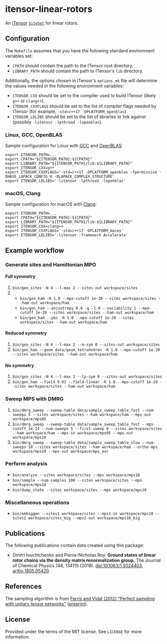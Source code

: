 # itensor-linear-rotors

An [ITensor](http://itensor.org/) [`SiteSet`](http://itensor.org/docs.cgi?page=classes/siteset) for linear rotors.


## Configuration

The `Makefile` assumes that you have the following standard environment variables set:

* `CPATH` should contain the path to the ITensor root directory.
* `LIBRARY_PATH` should contain the path to ITensor's `lib` directory.

Additionally, the options chosen in ITensor's `options.mk` file will determine the values needed in the following environment variables:

* `ITENSOR_CXX` should be set to the compiler used to build ITensor (likely `g++` or `clang++`).
* `ITENSOR_CXXFLAGS` should be set to the list of compiler flags needed by ITensor (for example, `-std=c++17 -DPLATFORM_openblas`)
* `ITENSOR_LDLIBS` should be set to the list of libraries to link against (possibly `-litensor -lpthread -lopenblas`).


### Linux, GCC, OpenBLAS

Sample configuration for Linux with [GCC](https://gcc.gnu.org/) and [OpenBLAS](https://www.openblas.net/):

```
export ITENSOR_PATH=...
export CPATH="${ITENSOR_PATH}:${CPATH}"
export LIBRARY_PATH="${ITENSOR_PATH}/lib:${LIBRARY_PATH}"
export ITENSOR_CXX=g++
export ITENSOR_CXXFLAGS='-std=c++17 -DPLATFORM_openblas -fpermissive -DHAVE_LAPACK_CONFIG_H -DLAPACK_COMPLEX_STRUCTURE'
export ITENSOR_LDLIBS='-litensor -lpthread -lopenblas'
```

### macOS, Clang

Sample configuration for macOS with [Clang](https://clang.llvm.org/):

```
export ITENSOR_PATH=...
export CPATH="${ITENSOR_PATH}:${CPATH}"
export LIBRARY_PATH="${ITENSOR_PATH}/lib:${LIBRARY_PATH}"
export ITENSOR_CXX=clang++
export ITENSOR_CXXFLAGS='-std=c++17 -DPLATFORM_macos'
export ITENSOR_LDLIBS='-litensor -framework Accelerate'
```


## Example workflow

### Generate sites and Hamiltonian MPO

#### Full symmetry

1. `bin/gen_sites -N 4 --l-max 2 --sites-out workspace/sites`
1.
   * `bin/gen_ham -R 1.0 --mpo-cutoff 1e-20 --sites workspace/sites --ham-out workspace/ham`
   * `bin/gen_ham --anisotropy 0.0 -g -1.0 --sociability 1 --mpo-cutoff 1e-20 --sites workspace/sites --ham-out workspace/ham`
   * `bin/gen_ham --pbc -R 1.0 --mpo-cutoff 1e-20 --sites workspace/sites --ham-out workspace/ham`

#### Reduced symmetry

1. `bin/gen_sites -N 4 --l-max 2 --m-sym 0 --sites-out workspace/sites`
1. `bin/gen_ham --geom data/geom_tetrahedron -R 1.0 --mpo-cutoff 1e-20 --sites workspace/sites --ham-out workspace/ham`

#### No symmetry

1. `bin/gen_sites -N 4 --l-max 2 --lp-sym 0 --sites-out workspace/sites`
1. `bin/gen_ham --field 0.02 --field-linear -R 1.0 --mpo-cutoff 1e-20 --sites workspace/sites --ham-out workspace/ham`

### Sweep MPS with DMRG

1. `bin/dmrg_sweep --sweep-table data/sample_sweep_table_fast --num-sweeps 5 --sites workspace/sites --ham workspace/ham --mps-out workspace/mps05`
1. `bin/dmrg_sweep --sweep-table data/sample_sweep_table_fast --mps-cutoff 1e-14 --num-sweeps 5 --first-sweep 6 --sites workspace/sites --ham workspace/ham --mps-in workspace/mps05 --mps-out workspace/mps10`
1. `bin/dmrg_sweep --sweep-table data/sample_sweep_table_slow --num-sweeps 10 --sites workspace/sites --ham workspace/ham --ortho-mps workspace/mps10 --mps-out workspace/mps_exc`

### Perform analysis

* `bin/analyze --sites workspace/sites --mps workspace/mps10`
* `bin/sample --num-samples 100 --sites workspace/sites --mps workspace/mps10`
* `bin/dump_state --sites workspace/sites --mps workspace/mps10`

### Miscellaneous operations

* `bin/embiggen --sites1 workspace/sites --mps1-in workspace/mps10 --sites2 workspace/sites_big --mps2-out workspace/mps10_big`


## Publications

The following publications contain data created using this package:

* Dmitri Iouchtchenko and Pierre-Nicholas Roy. **Ground states of linear rotor chains via the density matrix renormalization group.** The Journal of Chemical Physics 148, 134115 (2018). [doi:10.1063/1.5024403](https://aip.scitation.org/doi/abs/10.1063/1.5024403), [arXiv:1805.05420](https://arxiv.org/abs/1805.05420).


## References

The sampling algorithm is from [Ferris and Vidal (2012) "Perfect sampling with unitary tensor networks"](https://journals.aps.org/prb/abstract/10.1103/PhysRevB.85.165146) ([preprint](https://arxiv.org/abs/1201.3974)).


## License

Provided under the terms of the MIT license.
See `LICENSE` for more information.
